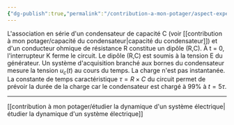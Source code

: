 ```yaml
---
{"dg-publish":true,"permalink":"/contribution-a-mon-potager/aspect-experimental-de-la-charge-du-condensateur/"}
---
```


L'association en série d'un condensateur de capacité C (voir [[contribution à mon potager/capacité du condensateur\|capacité du condensateur]]) et d'un conducteur ohmique de résistance R constitue un dipôle (R,C).
À t = 0, l'interrupteur K ferme le circuit. Le dipôle (R,C) est soumis à la tension E du générateur. Un système d'acquisition branché aux bornes du condensateur mesure la tension $u_{c}(t)$ au cours du temps.
La charge n'est pas instantanée. La constante de temps caractéristique $\tau= R \times C$ du circuit permet de prévoir la durée de la charge car le condensateur est chargé à 99% à $t=5\tau$.

---
[[contribution à mon potager/étudier la dynamique d'un système électrique\|étudier la dynamique d'un système électrique]]